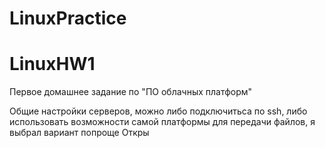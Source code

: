 # LinuxPractice
# LinuxHW1
Первое домашнее задание по "ПО облачных платформ"

Общие настройки серверов, можно либо подключитьса по ssh, либо использовать возможности самой платформы для передачи файлов, я выбрал вариант попроще
Откры
